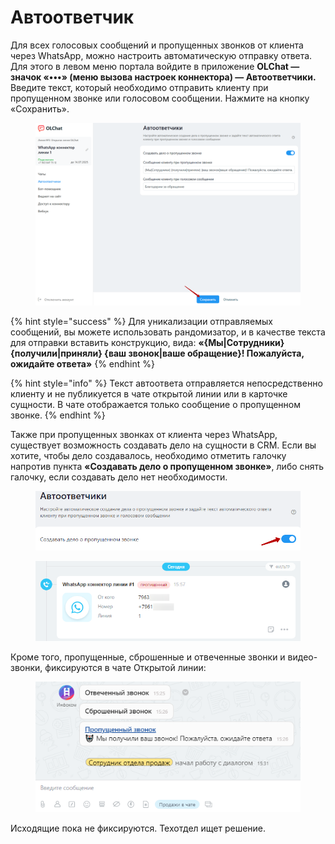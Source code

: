 # Автоответчик

Для всех голосовых сообщений и пропущенных звонков от клиента через WhatsApp, можно настроить автоматическую отправку ответа. Для этого в левом меню портала войдите в приложение **OLChat — значок «•••» (меню вызова настроек коннектора) — Автоответчики.** Введите текст, который необходимо отправить клиенту при пропущенном звонке или голосовом сообщении. Нажмите на кнопку «Сохранить».

<figure><img src=".gitbook/assets/image (1206).png" alt=""><figcaption></figcaption></figure>

{% hint style="success" %}
Для уникализации отправляемых сообщений, вы можете использовать рандомизатор, и в качестве текста для отправки вставить конструкцию, вида: **«{Мы|Сотрудники} {получили|приняли} {ваш звонок|ваше обращение}! Пожалуйста, ожидайте ответа»**
{% endhint %}

{% hint style="info" %}
Текст автоответа отправляется непосредственно клиенту и не публикуется в чате открытой линии или в карточке сущности. В чате отображается только сообщение  о пропущенном звонке.
{% endhint %}

Также при пропущенных звонках от клиента через WhatsApp, существует возможность создавать дело на сущности в CRM. Если вы хотите, чтобы дело создавалось, необходимо отметить галочку напротив пункта **«Создавать дело о пропущенном звонке»**, либо снять галочку, если создавать дело нет необходимости.

<figure><img src=".gitbook/assets/image (1028).png" alt=""><figcaption></figcaption></figure>

<figure><img src=".gitbook/assets/image (1102).png" alt=""><figcaption></figcaption></figure>

Кроме того, пропущенные, сброшенные и отвеченные звонки и видео-звонки, фиксируются в чате Открытой линии:&#x20;

<figure><img src=".gitbook/assets/image (1030).png" alt=""><figcaption></figcaption></figure>

Исходящие пока не фиксируются. Техотдел ищет решение.
